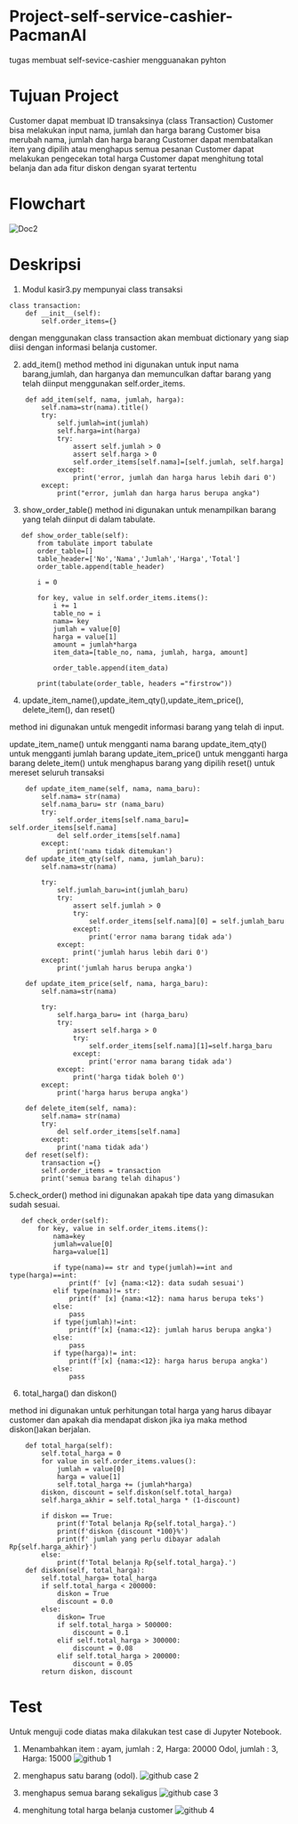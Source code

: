 # Project-self-service-cashier-PacmanAI
tugas membuat self-sevice-cashier mengguanakan pyhton
# Tujuan Project
Customer dapat membuat ID transaksinya (class Transaction)
Customer bisa melakukan input nama, jumlah dan harga barang
Customer bisa merubah nama, jumlah dan harga barang
Customer dapat membatalkan  item yang dipilih atau menghapus semua pesanan 
Customer dapat melakukan pengecekan total harga
Customer dapat menghitung total belanja dan ada fitur diskon dengan syarat tertentu
# Flowchart
![Doc2](https://user-images.githubusercontent.com/56928272/216104942-19efd018-81fd-44c6-b65c-f35838174cc8.png)
# Deskripsi
1. Modul kasir3.py mempunyai class transaksi 
```
class transaction:
    def __init__(self):
        self.order_items={}
```
dengan menggunakan class transaction akan membuat dictionary yang siap diisi dengan informasi belanja customer.


2. add_item() method
method ini digunakan untuk input nama barang,jumlah, dan harganya dan memunculkan daftar barang yang telah diinput menggunakan self.order_items.
```
    def add_item(self, nama, jumlah, harga):
        self.nama=str(nama).title()
        try:
            self.jumlah=int(jumlah)
            self.harga=int(harga)
            try:
                assert self.jumlah > 0
                assert self.harga > 0
                self.order_items[self.nama]=[self.jumlah, self.harga]
            except:
                print('error, jumlah dan harga harus lebih dari 0')
        except:
            print("error, jumlah dan harga harus berupa angka")
 ```
 3. show_order_table()
 method ini digunakan untuk menampilkan barang yang telah diinput di dalam tabulate.
 ```
    def show_order_table(self):
        from tabulate import tabulate
        order_table=[]
        table_header=['No','Nama','Jumlah','Harga','Total']
        order_table.append(table_header)
        
        i = 0
        
        for key, value in self.order_items.items():
            i += 1
            table_no = i
            nama= key
            jumlah = value[0]
            harga = value[1]
            amount = jumlah*harga
            item_data=[table_no, nama, jumlah, harga, amount]
            
            order_table.append(item_data)
            
        print(tabulate(order_table, headers ="firstrow"))
```
4. update_item_name(),update_item_qty(),update_item_price(), delete_item(), dan reset()

method ini digunakan  untuk mengedit informasi barang yang telah di input.

update_item_name() untuk mengganti nama barang
update_item_qty() untuk mengganti jumlah barang
update_item_price() untuk mengganti harga barang
delete_item() untuk menghapus barang yang dipilih
reset() untuk mereset seluruh transaksi
```
    def update_item_name(self, nama, nama_baru):
        self.nama= str(nama)
        self.nama_baru= str (nama_baru)
        try:
            self.order_items[self.nama_baru]= self.order_items[self.nama]
            del self.order_items[self.nama]
        except:
            print('nama tidak ditemukan')
    def update_item_qty(self, nama, jumlah_baru):
        self.nama=str(nama)
        
        try:
            self.jumlah_baru=int(jumlah_baru)
            try:
                assert self.jumlah > 0
                try:
                    self.order_items[self.nama][0] = self.jumlah_baru
                except:
                    print('error nama barang tidak ada')
            except:
                print('jumlah harus lebih dari 0')
        except:
            print('jumlah harus berupa angka')
    
    def update_item_price(self, nama, harga_baru):
        self.nama=str(nama)
        
        try:
            self.harga_baru= int (harga_baru)
            try:
                assert self.harga > 0
                try:
                    self.order_items[self.nama][1]=self.harga_baru
                except:
                    print('error nama barang tidak ada')
            except:
                print('harga tidak boleh 0')
        except:
            print('harga harus berupa angka')
    
    def delete_item(self, nama):
        self.nama= str(nama)
        try:
            del self.order_items[self.nama]
        except:
            print('nama tidak ada')
    def reset(self):
        transaction ={}
        self.order_items = transaction
        print('semua barang telah dihapus')
 ```   
 5.check_order()
 method ini digunakan apakah tipe data yang dimasukan sudah sesuai.
 
 ```
    def check_order(self):
        for key, value in self.order_items.items():
            nama=key
            jumlah=value[0]
            harga=value[1]
            
            if type(nama)== str and type(jumlah)==int and type(harga)==int:
                print(f' [v] {nama:<12}: data sudah sesuai')
            elif type(nama)!= str:
                print(f' [x] {nama:<12}: nama harus berupa teks')
            else:
                pass
            if type(jumlah)!=int:
                print(f'[x] {nama:<12}: jumlah harus berupa angka')
            else:
                pass
            if type(harga)!= int:
                print(f'[x] {nama:<12}: harga harus berupa angka')
            else:
                pass
```     

6. total_harga() dan diskon()

method ini digunakan untuk perhitungan total harga yang harus dibayar customer dan apakah dia mendapat diskon jika iya maka method diskon()akan berjalan.

```
    def total_harga(self):
        self.total_harga = 0
        for value in self.order_items.values():
            jumlah = value[0]
            harga = value[1]
            self.total_harga += (jumlah*harga)
        diskon, discount = self.diskon(self.total_harga)
        self.harga_akhir = self.total_harga * (1-discount)
        
        if diskon == True:
            print(f'Total belanja Rp{self.total_harga}.')
            print(f'diskon {discount *100}%')
            print(f' jumlah yang perlu dibayar adalah Rp{self.harga_akhir}')
        else:
            print(f'Total belanja Rp{self.total_harga}.')
    def diskon(self, total_harga):
        self.total_harga= total_harga
        if self.total_harga < 200000:
            diskon = True
            discount = 0.0
        else:
            diskon= True
            if self.total_harga > 500000:
                discount = 0.1
            elif self.total_harga > 300000:
                discount = 0.08
            elif self.total_harga > 200000:
                discount = 0.05
        return diskon, discount
```        

# Test
Untuk menguji code diatas maka dilakukan test case di Jupyter Notebook.

1. Menambahkan item : 
    ayam, jumlah : 2, Harga: 20000
    Odol, jumlah : 3, Harga: 15000
 ![github 1](https://user-images.githubusercontent.com/56928272/216360443-262d7fa5-e607-4871-9743-b70f0647163d.png)

2. menghapus satu barang (odol).
![github case 2](https://user-images.githubusercontent.com/56928272/216360537-2ead0d57-3f84-44eb-8c78-04aec4b068c8.png)

3. menghapus semua barang sekaligus
![github case 3](https://user-images.githubusercontent.com/56928272/216361016-ec13252b-53f3-4f14-a099-76ca497a3bae.png)

4. menghitung total harga belanja customer
![github 4](https://user-images.githubusercontent.com/56928272/216360692-cba79920-3ba5-4d65-a15e-712a28ec38c2.png)

